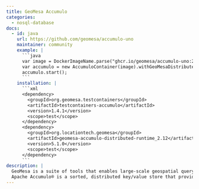 ```yaml
---
title: GeoMesa Accumulo
categories:
  - nosql-database
docs:
  - id: java
    url: https://github.com/geomesa/accumulo-uno
    maintainer: community
    example: |
      ```java
      var image = DockerImageName.parse("ghcr.io/geomesa/accumulo-uno:2.1.3");
      var accumulo = new AccumuloContainer(image).withGeoMesaDistributedRuntime();
      accumulo.start();
      ```
    installation: |
      ```xml
      <dependency>
        <groupId>org.geomesa.testcontainers</groupId>
        <artifactId>testcontainers-accumulo</artifactId>
        <version>1.4.1</version>
        <scope>test</scope>
      </dependency>
      <dependency>
        <groupId>org.locationtech.geomesa</groupId>
        <artifactId>geomesa-accumulo-distributed-runtime_2.12</artifactId>
        <version>5.1.0</version>
        <scope>test</scope>
      </dependency>
      ```
description: |
  GeoMesa is a suite of tools that enables large-scale geospatial querying and analytics on distributed computing systems.
  Apache Accumulo® is a sorted, distributed key/value store that provides robust, scalable data storage and retrieval.
---
```


